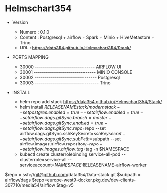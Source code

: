 # Helmschart354
- Version 
     - Numero : 0.1.0
     - Content : Postgresql + airflow + Spark + Minio + HiveMetastore + Trino
     - URL : https://data354.github.io/Helmschart354/Stack/

- PORTS MAPPING 
    - 30000   ------------------------------  AIRFLOW UI
    - 30001   ------------------------------- MINIO CONSOLE
    - 30002   ------------------------------- Postgresql
    - 30003   -------------------------------- Trino
    
- INSTALL
    - helm repo add stack https://data354.github.io/Helmschart354/Stack/
    - helm install $RELEASENAME stack/modernstack --set postgres.enabled=true --set airflow.enabled=true --set airflow.dags.gitSync.branch=master --set airflow.dags.gitSync.enabled=true --set airflow.dags.gitSync.repo=$repo   --set airflow.dags.gitSync.sshKeySecret=$sshKeysecret --set airflow.dags.gitSync.subPath=$subpath --set airflow.images.airflow.repository=$repo --set airflow.images.airflow.tag=$tag -n $NAMESPACE
    - kubectl create clusterrolebinding service-all-pod   --clusterrole=service-all    --serviceaccount=$NAMESPACE:$RELEASENAME-airflow-worker 
     
$repo = ssh://git@github.com/data354/Data-stack.git
$subpath = airflow/dags
$repo=europe-west9-docker.pkg.dev/dev-clients-307710/media54/airflow
$tag=v5
